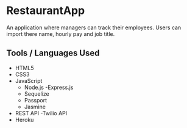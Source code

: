 # RestaurantApp
An application where managers can track their employees. Users can import there name, hourly pay and job title.

## Tools / Languages Used
- HTML5
- CSS3
- JavaScript
  - Node.js
  -Express.js
  - Sequelize
  - Passport
  - Jasmine
- REST API
  -Twilio API
- Heroku


  
